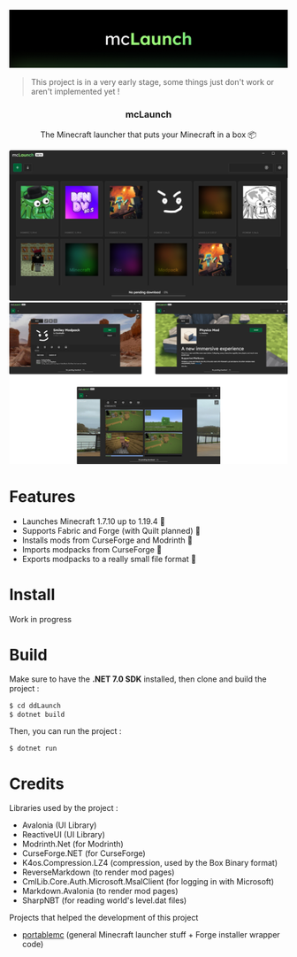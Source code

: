 ![The mcLaunch banner](mcLaunch/resources/banner.png)

> This project is in a very early stage, some things just don't work or aren't implemented yet !

<h3 align="center">mcLaunch</h3>

<p align="center">The Minecraft launcher that puts your Minecraft in a box 📦</p>

![Main Screenshot](res/screenshot.png)
![Screenshot Collection](res/screenshots.png)

# Features

+ Launches Minecraft 1.7.10 up to 1.19.4 🚀
+ Supports Fabric and Forge (with Quilt planned) 📜
+ Installs mods from CurseForge and Modrinth 🧩
+ Imports modpacks from CurseForge 🛬
+ Exports modpacks to a really small file format 🛫

# Install

Work in progress

# Build

Make sure to have the **.NET 7.0 SDK** installed, then clone and build the project :

```shell
$ cd ddLaunch
$ dotnet build
```

Then, you can run the project :
```shell
$ dotnet run
```

# Credits

Libraries used by the project :
+ Avalonia (UI Library)
+ ReactiveUI (UI Library)
+ Modrinth.Net (for Modrinth)
+ CurseForge.NET (for CurseForge)
+ K4os.Compression.LZ4 (compression, used by the Box Binary format)
+ ReverseMarkdown (to render mod pages)
+ CmlLib.Core.Auth.Microsoft.MsalClient (for logging in with Microsoft)
+ Markdown.Avalonia (to render mod pages)
+ SharpNBT (for reading world's level.dat files)

Projects that helped the development of this project
+ [portablemc](https://github.com/mindstorm38/portablemc) (general Minecraft launcher stuff + Forge installer wrapper code)
